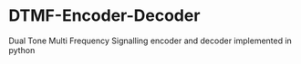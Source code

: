 # DTMF-Encoder-Decoder
Dual Tone Multi Frequency Signalling encoder and decoder implemented in python
